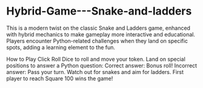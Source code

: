 # Hybrid-Game---Snake-and-ladders

This is a modern twist on the classic Snake and Ladders game, enhanced with hybrid mechanics to make gameplay more interactive and educational. Players encounter Python-related challenges when they land on specific spots, adding a learning element to the fun.

How to Play
Click Roll Dice to roll and move your token.
Land on special positions to answer a Python question:
Correct answer: Bonus roll!
Incorrect answer: Pass your turn.
Watch out for snakes and aim for ladders.
First player to reach Square 100 wins the game!
